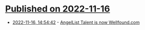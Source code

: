 # [Published on 2022-11-16](index.md)

* [2022-11-16, 14:54:42](https://news.ycombinator.com/item?id=33623984) - [AngelList Talent is now Wellfound.com](https://wellfound.com/)
